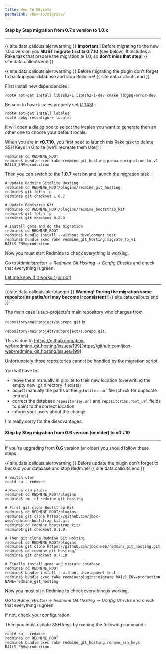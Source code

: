 ```yaml
---
title: How To Migrate
permalink: /how-to/migrate/
---
```



#### Step by Step migration from **0.7.x version to 1.0.x**
***

{{ site.data.callouts.alertwarning }}
  <b>Important !</b> Before migrating to the new 1.0.x version you <b>MUST migrate first to 0.7.10</b> (see below). It includes a Rake task that prepare the migration to 1.0, so <b>don't miss that step!</b>
{{ site.data.callouts.end }}

{{ site.data.callouts.alertwarning }}
  Before migrating the plugin don't forget to backup your database and stop Redmine!
{{ site.data.callouts.end }}

First install new dependencies :

    root# apt-get install libssh2-1 libssh2-1-dev cmake libgpg-error-dev

Be sure to have locales properly set ([#343](https://github.com/jbox-web/redmine_git_hosting/issues/343)) :

    root# apt-get install locales
    root# dpkg-reconfigure locales

It will open a dialog box to select the locales you want to generate then an other one to choose your default locale.

When you are in **v0.7.10**, you first need to launch this Rake task to delete SSH Keys in Gitolite (we'll recreate them later) :

    redmine$ cd REDMINE_ROOT
    redmine$ bundle exec rake redmine_git_hosting:prepare_migration_to_v1 RAILS_ENV=production

Then you can switch to the **1.0.7** version and launch the migration task :

    # Update Redmine Gitolite Hosting
    redmine$ cd REDMINE_ROOT/plugins/redmine_git_hosting
    redmine$ git fetch -p
    redmine$ git checkout 1.0.7

    # Update Bootstrap Kit
    redmine$ cd REDMINE_ROOT/plugins/redmine_bootstrap_kit
    redmine$ git fetch -p
    redmine$ git checkout 0.2.3

    # Install gems and do the migration
    redmine$ cd REDMINE_ROOT
    redmine$ bundle install --without development test
    redmine$ bundle exec rake redmine_git_hosting:migrate_to_v1 RAILS_ENV=production

Now you must start Redmine to check everything is working.

Go to *Administration -> Redmine Git Hosting -> Config Checks* and check that everything is green.

[Let me know if it works ! (or not)](https://github.com/jbox-web/redmine_git_hosting/issues/339)

***

{{ site.data.callouts.alertdanger }}
  **Warning!&nbsp;During the migration some repositories paths/url may become inconsistent !**
{{ site.data.callouts.end }}

The main case is sub-projects's main repository who changes from

`repository/mainproject/subrepo.git` to

`repository/mainproject/subproject/subrepo.git`.

This is due to [https://github.com/jbox-web/redmine_git_hosting/issues/199](https://github.com/jbox-web/redmine_git_hosting/issues/199).

Unfortunately those repositories cannot be handled by the migration script.

You will have to :

* move them manually in gitolite to their new location (overwriting the empty new .git directory if exists)
* adjust manually the paths in the ```gitolite.conf``` file (check for duplicate entries)
* correct the database ```repositories.url``` and ```repositories.root_url``` fields to point to the correct location
* inform your users about the change

I'm really sorry for the disadvantages.

#### Step by Step migration from **0.6 version (or older) to v0.7.10**
***

If you're upgrading from **0.6** version (or older) you should follow these steps :

{{ site.data.callouts.alertwarning }}
  Before update the plugin don't forget to backup your database and stop Redmine!
{{ site.data.callouts.end }}

    # Switch user
    root# su - redmine

    # Remove old plugin
    redmine$ cd REDMINE_ROOT/plugins
    redmine$ rm -rf redmine_git_hosting

    # First git clone Bootstrap Kit
    redmine$ cd REDMINE_ROOT/plugins
    redmine$ git clone https://github.com/jbox-web/redmine_bootstrap_kit.git
    redmine$ cd redmine_bootstrap_kit/
    redmine$ git checkout 0.1.0

    # Then git clone Redmine Git Hosting
    redmine$ cd REDMINE_ROOT/plugins
    redmine$ git clone https://github.com/jbox-web/redmine_git_hosting.git
    redmine$ cd redmine_git_hosting/
    redmine$ git checkout 0.7.10

    # Finally install gems and migrate database
    redmine$ cd REDMINE_ROOT
    redmine$ bundle install --without development test
    redmine$ bundle exec rake redmine:plugins:migrate RAILS_ENV=production NAME=redmine_git_hosting

Now you must start Redmine to check everything is working.

Go to *Administration -> Redmine Git Hosting -> Config Checks* and check that everything is green.

If not, check your configuration.

Then you must update SSH keys by running the following command :

    root# su - redmine
    redmine$ cd REDMINE_ROOT
    redmine$ bundle exec rake redmine_git_hosting:rename_ssh_keys RAILS_ENV=production
